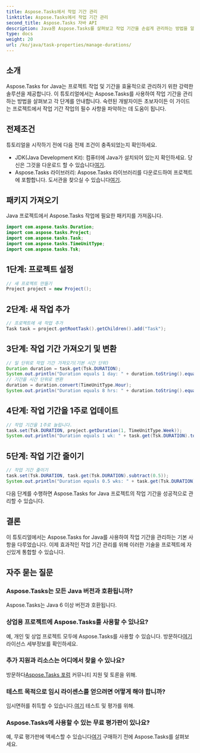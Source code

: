 ```yaml
---
title: Aspose.Tasks에서 작업 기간 관리
linktitle: Aspose.Tasks에서 작업 기간 관리
second_title: Aspose.Tasks 자바 API
description: Java용 Aspose.Tasks를 살펴보고 작업 기간을 손쉽게 관리하는 방법을 알아보세요. 효과적인 프로젝트 계획 및 실행을 위한 단계별 가이드를 따르세요.
type: docs
weight: 20
url: /ko/java/task-properties/manage-durations/
---
```

## 소개
Aspose.Tasks for Java는 프로젝트 작업 및 기간을 효율적으로 관리하기 위한 강력한 솔루션을 제공합니다. 이 튜토리얼에서는 Aspose.Tasks를 사용하여 작업 기간을 관리하는 방법을 살펴보고 각 단계를 안내합니다. 숙련된 개발자이든 초보자이든 이 가이드는 프로젝트에서 작업 기간 작업의 필수 사항을 파악하는 데 도움이 됩니다.
## 전제조건
튜토리얼을 시작하기 전에 다음 전제 조건이 충족되었는지 확인하세요.
-  JDK(Java Development Kit): 컴퓨터에 Java가 설치되어 있는지 확인하세요. 당신은 그것을 다운로드 할 수 있습니다[여기](https://www.oracle.com/java/technologies/javase-downloads.html).
- Aspose.Tasks 라이브러리: Aspose.Tasks 라이브러리를 다운로드하여 프로젝트에 포함합니다. 도서관을 찾으실 수 있습니다[여기](https://releases.aspose.com/tasks/java/).
## 패키지 가져오기
Java 프로젝트에서 Aspose.Tasks 작업에 필요한 패키지를 가져옵니다.
```java
import com.aspose.tasks.Duration;
import com.aspose.tasks.Project;
import com.aspose.tasks.Task;
import com.aspose.tasks.TimeUnitType;
import com.aspose.tasks.Tsk;
```
## 1단계: 프로젝트 설정
```java
// 새 프로젝트 만들기
Project project = new Project();
```
## 2단계: 새 작업 추가
```java
// 프로젝트에 새 작업 추가
Task task = project.getRootTask().getChildren().add("Task");
```
## 3단계: 작업 기간 가져오기 및 변환
```java
// 일 단위로 작업 기간 가져오기(기본 시간 단위)
Duration duration = task.get(Tsk.DURATION);
System.out.println("Duration equals 1 day: " + duration.toString().equals("1 day"));
// 기간을 시간 단위로 변환
duration = duration.convert(TimeUnitType.Hour);
System.out.println("Duration equals 8 hrs: " + duration.toString().equals("8 hrs"));
```
## 4단계: 작업 기간을 1주로 업데이트
```java
// 작업 기간을 1주로 늘립니다.
task.set(Tsk.DURATION, project.getDuration(1, TimeUnitType.Week));
System.out.println("Duration equals 1 wk: " + task.get(Tsk.DURATION).toString().equals("1 wk"));
```
## 5단계: 작업 기간 줄이기
```java
// 작업 기간 줄이기
task.set(Tsk.DURATION, task.get(Tsk.DURATION).subtract(0.5));
System.out.println("Duration equals 0.5 wks: " + task.get(Tsk.DURATION).toString().equals("0.5 wks"));
```
다음 단계를 수행하면 Aspose.Tasks for Java 프로젝트의 작업 기간을 성공적으로 관리할 수 있습니다.
## 결론
이 튜토리얼에서는 Aspose.Tasks for Java를 사용하여 작업 기간을 관리하는 기본 사항을 다루었습니다. 이제 효과적인 작업 기간 관리를 위해 이러한 기술을 프로젝트에 자신있게 통합할 수 있습니다.
## 자주 묻는 질문
### Aspose.Tasks는 모든 Java 버전과 호환됩니까?
Aspose.Tasks는 Java 6 이상 버전과 호환됩니다.
### 상업용 프로젝트에 Aspose.Tasks를 사용할 수 있나요?
 예, 개인 및 상업 프로젝트 모두에 Aspose.Tasks를 사용할 수 있습니다. 방문하다[여기](https://purchase.aspose.com/buy) 라이선스 세부정보를 확인하세요.
### 추가 지원과 리소스는 어디에서 찾을 수 있나요?
 방문하다[Aspose.Tasks 포럼](https://forum.aspose.com/c/tasks/15) 커뮤니티 지원 및 토론을 위해.
### 테스트 목적으로 임시 라이센스를 얻으려면 어떻게 해야 합니까?
 임시면허를 취득할 수 있습니다.[여기](https://purchase.aspose.com/temporary-license/) 테스트 및 평가를 위해.
### Aspose.Tasks에 사용할 수 있는 무료 평가판이 있나요?
 예, 무료 평가판에 액세스할 수 있습니다[여기](https://releases.aspose.com/) 구매하기 전에 Aspose.Tasks를 살펴보세요.